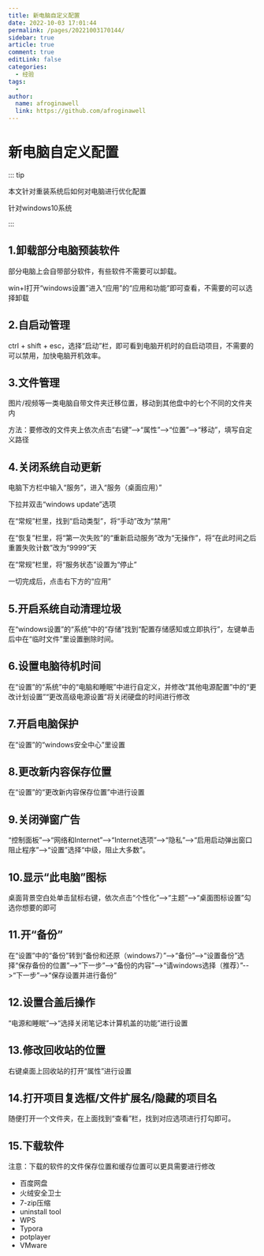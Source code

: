 ```yaml
---
title: 新电脑自定义配置
date: 2022-10-03 17:01:44
permalink: /pages/20221003170144/
sidebar: true
article: true
comment: true
editLink: false
categories:
  - 经验
tags:
  - 
author: 
  name: afroginawell
  link: https://github.com/afroginawell
---
```

# 新电脑自定义配置

::: tip

本文针对重装系统后如何对电脑进行优化配置

针对windows10系统

:::

## 1.卸载部分电脑预装软件

部分电脑上会自带部分软件，有些软件不需要可以卸载。

win+I打开“windows设置”进入“应用”的“应用和功能”即可查看，不需要的可以选择卸载

## 2.自启动管理

ctrl + shift + esc，选择“启动”栏，即可看到电脑开机时的自启动项目，不需要的可以禁用，加快电脑开机效率。

## 3.文件管理

图片/视频等一类电脑自带文件夹迁移位置，移动到其他盘中的七个不同的文件夹内

方法：要修改的文件夹上依次点击“右键”-->“属性”-->“位置”-->“移动”，填写自定义路径

## 4.关闭系统自动更新

电脑下方栏中输入“服务”，进入“服务（桌面应用）”

下拉并双击“windows update”选项

在“常规”栏里，找到“启动类型”，将“手动”改为“禁用”

在“恢复”栏里，将“第一次失败”的“重新启动服务”改为“无操作”，将“在此时间之后重置失败计数”改为“9999”天

在“常规”栏里，将“服务状态”设置为“停止”

一切完成后，点击右下方的“应用”

## 5.开启系统自动清理垃圾

在“windows设置”的“系统”中的“存储”找到“配置存储感知或立即执行”，左键单击后中在“临时文件”里设置删除时间。

## 6.设置电脑待机时间

在“设置”的“系统”中的“电脑和睡眠”中进行自定义，并修改“其他电源配置”中的“更改计划设置”“更改高级电源设置”将关闭硬盘的时间进行修改

## 7.开启电脑保护

在“设置”的“windows安全中心”里设置

## 8.更改新内容保存位置

在“设置”的“更改新内容保存位置”中进行设置

## 9.关闭弹窗广告

“控制面板”-->“网络和Internet”-->“Internet选项”-->“隐私”-->“启用启动弹出窗口阻止程序”-->“设置”选择“中级，阻止大多数”。

## 10.显示“此电脑”图标

桌面背景空白处单击鼠标右键，依次点击“个性化”-->“主题”-->“桌面图标设置”勾选你想要的即可

## 11.开“备份”

在“设置”中的“备份”转到“备份和还原（windows7）”-->“备份”-->“设置备份”选择“保存备份的位置”-->“下一步”-->“备份的内容”-->“请windows选择（推荐）”-->“下一步”-->“保存设置并进行备份”

## 12.设置合盖后操作

“电源和睡眠”-->“选择关闭笔记本计算机盖的功能”进行设置

## 13.修改回收站的位置

右键桌面上回收站的打开“属性”进行设置

## 14.打开项目复选框/文件扩展名/隐藏的项目名

随便打开一个文件夹，在上面找到“查看”栏，找到对应选项进行打勾即可。

## 15.下载软件

注意：下载的软件的文件保存位置和缓存位置可以更具需要进行修改

- 百度网盘
- 火绒安全卫士
- 7-zip压缩
- uninstall tool
- WPS
- Typora
- potplayer
- VMware